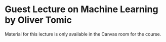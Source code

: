 # Guest Lecture on Machine Learning by Oliver Tomic

Material for this lecture is only available in the Canvas room for the course.
